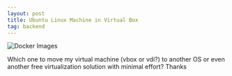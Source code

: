 ```yaml
---
layout: post
title: Ubuntu Linux Machine in Virtual Box
tag: backend
---
```


![Docker Images](/content/move_vm.png)





Which one to move my virtual machine (vbox or vdi?) to another OS or even another free virtualization solution with minimal effort? Thanks

